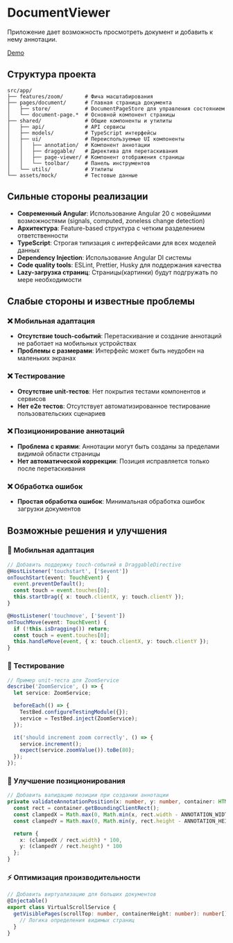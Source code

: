 # DocumentViewer

Приложение дает возможность просмотреть документ и добавить к нему аннотации.

[Demo](https://webatom.github.io/document-viewer/)

## Структура проекта

```
src/app/
├── features/zoom/       # Фича масштабирования
├── pages/document/      # Главная страница документа
│   ├── store/           # DocumentPageStore для управления состоянием
│   └── document-page.*  # Основной компонент страницы
├── shared/              # Общие компоненты и утилиты
│   ├── api/             # API сервисы
│   ├── models/          # TypeScript интерфейсы
│   ├── ui/              # Переиспользуемые UI компоненты
│   │   ├── annotation/  # Компонент аннотации
│   │   ├── draggable/   # Директива для перетаскивания
│   │   ├── page-viewer/ # Компонент отображения страницы
│   │   └── toolbar/     # Панель инструментов
│   └── utils/           # Утилиты
└── assets/mock/         # Тестовые данные
```

## Сильные стороны реализации

- **Современный Angular**: Использование Angular 20 с новейшими возможностями (signals, computed, zoneless change detection)
- **Архитектура**: Feature-based структура с четким разделением ответственности
- **TypeScript**: Строгая типизация с интерфейсами для всех моделей данных
- **Dependency Injection**: Использование Angular DI системы
- **Code quality tools**: ESLint, Prettier, Husky для поддержания качества
- **Lazy-загрузка страниц**: Страницы(картинки) будут подгружать по мере необходимости

## Слабые стороны и известные проблемы

### ❌ Мобильная адаптация

- **Отсутствие touch-событий**: Перетаскивание и создание аннотаций не работает на мобильных устройствах
- **Проблемы с размерами**: Интерфейс может быть неудобен на маленьких экранах

### ❌ Тестирование

- **Отсутствие unit-тестов**: Нет покрытия тестами компонентов и сервисов
- **Нет e2e тестов**: Отсутствует автоматизированное тестирование пользовательских сценариев

### ❌ Позиционирование аннотаций

- **Проблема с краями**: Аннотации могут быть созданы за пределами видимой области страницы
- **Нет автоматической коррекции**: Позиция исправляется только после перетаскивания

### ❌ Обработка ошибок

- **Простая обработка ошибок**: Минимальная обработка ошибок загрузки документов

## Возможные решения и улучшения

### 🔧 Мобильная адаптация

```typescript
// Добавить поддержку touch-событий в DraggableDirective
@HostListener('touchstart', ['$event'])
onTouchStart(event: TouchEvent) {
  event.preventDefault();
  const touch = event.touches[0];
  this.startDrag({ x: touch.clientX, y: touch.clientY });
}

@HostListener('touchmove', ['$event'])
onTouchMove(event: TouchEvent) {
  if (!this.isDragging()) return;
  const touch = event.touches[0];
  this.handleMove(event, { x: touch.clientX, y: touch.clientY });
}
```

### 🧪 Тестирование

```typescript
// Пример unit-теста для ZoomService
describe('ZoomService', () => {
  let service: ZoomService;

  beforeEach(() => {
    TestBed.configureTestingModule({});
    service = TestBed.inject(ZoomService);
  });

  it('should increment zoom correctly', () => {
    service.increment();
    expect(service.zoomValue()).toBe(80);
  });
});
```

### 📍 Улучшение позиционирования

```typescript
// Добавить валидацию позиции при создании аннотации
private validateAnnotationPosition(x: number, y: number, container: HTMLElement): {x: number, y: number} {
  const rect = container.getBoundingClientRect();
  const clampedX = Math.max(0, Math.min(x, rect.width - ANNOTATION_WIDTH));
  const clampedY = Math.max(0, Math.min(y, rect.height - ANNOTATION_HEIGHT));

  return {
    x: (clampedX / rect.width) * 100,
    y: (clampedY / rect.height) * 100
  };
}
```

### ⚡ Оптимизация производительности

```typescript
// Добавить виртуализацию для больших документов
@Injectable()
export class VirtualScrollService {
  getVisiblePages(scrollTop: number, containerHeight: number): number[] {
    // Логика определения видимых страниц
  }
}
```
